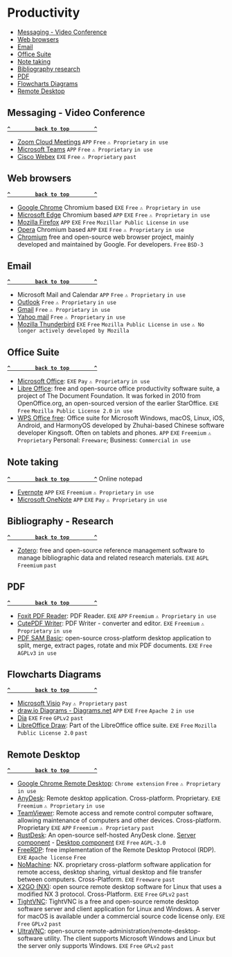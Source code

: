 # Productivity

- [Messaging - Video Conference](#messaging---video-conference)
- [Web browsers](#web-browsers)
- [Email](#email)
- [Office Suite](#office-suite)
- [Note taking](#note-taking)
- [Bibliography research](#bibliography-research)
- [PDF](#pdf)
- [Flowcharts Diagrams](#flowcharts-diagrams)
- [Remote Desktop](#remote-desktop)

## Messaging - Video Conference ##
**[`^        back to top        ^`](#)**
- [Zoom Cloud Meetings](https://apps.microsoft.com/store/detail/zoom-cloud-meetings/XP99J3KP4XZ4VV) `APP` `Free` `⚠ Proprietary` `in use`
- [Microsoft Teams](https://apps.microsoft.com/store/detail/microsoft-teams/XP8BT8DW290MPQ) `APP` `Free` `⚠ Proprietary` `in use`
- [Cisco Webex](https://www.webex.com/downloads.html) `EXE` `Free` `⚠ Proprietary` `past`

## Web browsers ##
**[`^        back to top        ^`](#)**
- [Google Chrome](https://www.google.com/chrome/) Chromium based `EXE` `Free` `⚠ Proprietary` `in use`
- [Microsoft Edge](https://www.microsoft.com/en-us/edge) Chromium based `APP` `EXE` `Free` `⚠ Proprietary` `in use`
- [Mozilla Firefox](https://www.mozilla.org/en-US/firefox/new/) `APP` `EXE` `Free` `Mozillar Public License` `in use`
- [Opera](https://www.opera.com/) Chromium based `APP` `EXE` `Free` `⚠ Proprietary` `in use`
- [Chromium](https://www.chromium.org/) free and open-source web browser project, mainly developed and maintained by Google. For developers. `Free` `BSD-3`

## Email ##
**[`^        back to top        ^`](#)**
- Microsoft Mail and Calendar `APP` `Free` `⚠ Proprietary` `in use`
- [Outlook](https://login.live.com) `Free` `⚠ Proprietary` `in use`
- [Gmail](https://mail.google.com) `Free` `⚠ Proprietary` `in use`
- [Yahoo mail](https://mail.yahoo.com) `Free` `⚠ Proprietary` `in use`
- [Mozilla Thunderbird](https://www.thunderbird.net/) `EXE` `Free` `Mozilla Public License` `in use` `⚠ No longer actively developed by Mozilla`

## Office Suite ##
**[`^        back to top        ^`](#)**
- [Microsoft Office](https://www.office.com/): `EXE` `Pay` `⚠ Proprietary` `in use`
- [Libre Office](https://www.libreoffice.org/): free and open-source office productivity software suite, a project of The Document Foundation. It was forked in 2010 from OpenOffice.org, an open-sourced version of the earlier StarOffice. `EXE` `Free` `Mozilla Public License 2.0` `in use`
- [WPS Office free](https://www.wps.com/): Office suite for Microsoft Windows, macOS, Linux, iOS, Android, and HarmonyOS developed by Zhuhai-based Chinese software developer Kingsoft. Often on tablets and phones. `APP` `EXE` `Freemium` `⚠ Proprietary` Personal: `Freeware`; Business: `Commercial` `in use`

## Note taking ##
**[`^        back to top        ^`](#)**
Online notepad
- [Evernote](https://evernote.com/) `APP` `EXE` `Freemium` `⚠ Proprietary`  `in use`
- [Microsoft OneNote](https://www.microsoft.com/en-us/microsoft-365/onenote/digital-note-taking-app) `APP` `EXE` `Pay` `⚠ Proprietary` `in use`

## Bibliography - Research ##
**[`^        back to top        ^`](#)**
- [Zotero](https://www.zotero.org/): free and open-source reference management software to manage bibliographic data and related research materials. `EXE` `AGPL` `Freemium` `past`

## PDF ##
**[`^        back to top        ^`](#)**
- [Foxit PDF Reader](https://www.foxit.com/pdf-reader/): PDF Reader. `EXE` `APP` `Freemium` `⚠ Proprietary` `in use`
- [CutePDF Writer](https://www.cutepdf.com/products/cutepdf/writer.asp): PDF Writer - converter and editor. `EXE` `Freemium` `⚠ Proprietary` `in use`
- [PDF SAM Basic](https://pdfsam.org/download-pdfsam-basic/): open-source cross-platform desktop application to split, merge, extract pages, rotate and mix PDF documents. `EXE` `Free` `AGPLv3` `in use`

## Flowcharts Diagrams ##
**[`^        back to top        ^`](#)**
- [Microsoft Visio](https://www.microsoft.com/en-ww/microsoft-365/visio/flowchart-software) `Pay` `⚠ Proprietary` `past`
- [draw.io Diagrams - Diagrams.net](https://app.diagrams.net/) `APP` `EXE` `Free` `Apache 2` `in use`
- [Dia](http://dia-installer.de/) `EXE` `Free` `GPLv2` `past`
- [LibreOffice Draw](): Part of the LibreOffice office suite. `EXE` `Free` `Mozilla Public License 2.0` `past`

## Remote Desktop ##
**[`^        back to top        ^`](#)**
- [Google Chrome Remote Desktop](https://remotedesktop.google.com/?pli=1): `Chrome extension` `Free` `⚠ Proprietary` `in use`
- [AnyDesk](https://anydesk.com/en): Remote desktop application. Cross-platform. Proprietary. `EXE` `Freemium` `⚠ Proprietary` `in use`
- [TeamViewer](https://www.teamviewer.com/fr/): Remote access and remote control computer software, allowing maintenance of computers and other devices. Cross-platform. Proprietary `EXE` `APP` `Freemium` `⚠ Proprietary` `past`
- [RustDesk](https://rustdesk.com/): An open-source self-hosted AnyDesk clone. [Server component](https://github.com/rustdesk/rustdesk-server) - [Desktop component](https://github.com/rustdesk/rustdesk) `EXE` `Free` `AGPL-3.0` 
- [FreeRDP](https://www.freerdp.com/): free implementation of the Remote Desktop Protocol (RDP). `EXE` `Apache license` `Free`
- [NoMachine](https://www.nomachine.com/fr): NX. proprietary cross-platform software application for remote access, desktop sharing, virtual desktop and file transfer between computers. Cross-Platform. `EXE` `Freeware` `past`
- [X2GO (NX)](https://wiki.x2go.org/doku.php):  open source remote desktop software for Linux that uses a modified NX 3 protocol. Cross-Platform. `EXE` `Free` `GPLv2` `past`
- [TightVNC](https://www.tightvnc.com/): TightVNC is a free and open-source remote desktop software server and client application for Linux and Windows. A server for macOS is available under a commercial source code license only. `EXE` `Free` `GPLv2` `past`
- [UltraVNC](https://uvnc.com/): open-source remote-administration/remote-desktop-software utility. The client supports Microsoft Windows and Linux but the server only supports Windows. `EXE` `Free` `GPLv2` `past`


